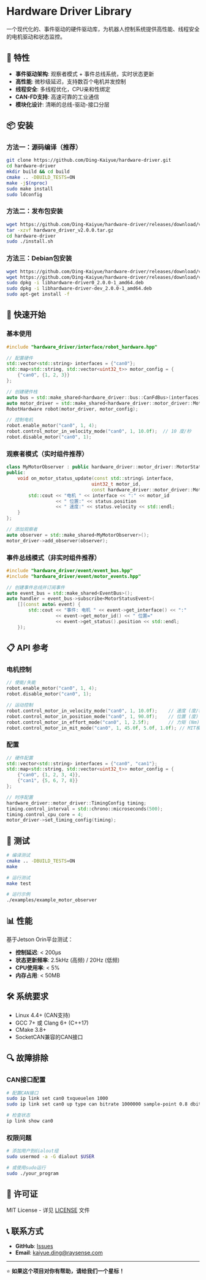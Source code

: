 # Hardware Driver Library

一个现代化的、事件驱动的硬件驱动库，为机器人控制系统提供高性能、线程安全的电机驱动和状态监控。

## 🚀 特性

- **事件驱动架构**: 观察者模式 + 事件总线系统，实时状态更新
- **高性能**: 微秒级延迟，支持数百个电机并发控制
- **线程安全**: 多线程优化，CPU亲和性绑定
- **CAN-FD支持**: 高速可靠的工业通信
- **模块化设计**: 清晰的总线-驱动-接口分层

## 📦 安装

### 方法一：源码编译（推荐）
```bash
git clone https://github.com/Ding-Kaiyue/hardware-driver.git
cd hardware-driver
mkdir build && cd build
cmake .. -DBUILD_TESTS=ON
make -j$(nproc)
sudo make install
sudo ldconfig
```

### 方法二：发布包安装
```bash
wget https://github.com/Ding-Kaiyue/hardware-driver/releases/download/v2.0.0-release/hardware_driver_v2.0.0.tar.gz
tar -xzvf hardware_driver_v2.0.0.tar.gz
cd hardware-driver
sudo ./install.sh
```

### 方法三：Debian包安装
```bash
wget https://github.com/Ding-Kaiyue/hardware-driver/releases/download/v2.0.0-release/libhardware-driver0_2.0.0-1_amd64.deb
wget https://github.com/Ding-Kaiyue/hardware-driver/releases/download/v2.0.0-release/libhardware-driver-dev_2.0.0-1_amd64.deb
sudo dpkg -i libhardware-driver0_2.0.0-1_amd64.deb
sudo dpkg -i libhardware-driver-dev_2.0.0-1_amd64.deb
sudo apt-get install -f
```

## 🚀 快速开始

### 基本使用

```cpp
#include "hardware_driver/interface/robot_hardware.hpp"

// 配置硬件
std::vector<std::string> interfaces = {"can0"};
std::map<std::string, std::vector<uint32_t>> motor_config = {
    {"can0", {1, 2, 3}}
};

// 创建硬件栈
auto bus = std::make_shared<hardware_driver::bus::CanFdBus>(interfaces);
auto motor_driver = std::make_shared<hardware_driver::motor_driver::MotorDriverImpl>(bus);
RobotHardware robot(motor_driver, motor_config);

// 控制电机
robot.enable_motor("can0", 1, 4);
robot.control_motor_in_velocity_mode("can0", 1, 10.0f);  // 10 度/秒
robot.disable_motor("can0", 1);
```

### 观察者模式（实时组件推荐）

```cpp
class MyMotorObserver : public hardware_driver::motor_driver::MotorStatusObserver {
public:
    void on_motor_status_update(const std::string& interface, 
                               uint32_t motor_id, 
                               const hardware_driver::motor_driver::Motor_Status& status) override {
        std::cout << "电机 " << interface << ":" << motor_id 
                  << " 位置:" << status.position 
                  << " 速度:" << status.velocity << std::endl;
    }
};

// 添加观察者
auto observer = std::make_shared<MyMotorObserver>();
motor_driver->add_observer(observer);
```

### 事件总线模式（非实时组件推荐）

```cpp
#include "hardware_driver/event/event_bus.hpp"
#include "hardware_driver/event/motor_events.hpp"

// 创建事件总线并订阅事件
auto event_bus = std::make_shared<EventBus>();
auto handler = event_bus->subscribe<MotorStatusEvent>(
    [](const auto& event) {
        std::cout << "事件: 电机 " << event->get_interface() << ":" 
                  << event->get_motor_id() << " 位置=" 
                  << event->get_status().position << std::endl;
    });
```

## 📋 API 参考

### 电机控制
```cpp
// 使能/失能
robot.enable_motor("can0", 1, 4);
robot.disable_motor("can0", 1);

// 运动控制
robot.control_motor_in_velocity_mode("can0", 1, 10.0f);    // 速度 (度/秒)
robot.control_motor_in_position_mode("can0", 1, 90.0f);    // 位置 (度)
robot.control_motor_in_effort_mode("can0", 1, 2.5f);       // 力矩 (Nm)
robot.control_motor_in_mit_mode("can0", 1, 45.0f, 5.0f, 1.0f); // MIT模式
```

### 配置
```cpp
// 硬件配置
std::vector<std::string> interfaces = {"can0", "can1"};
std::map<std::string, std::vector<uint32_t>> motor_config = {
    {"can0", {1, 2, 3, 4}},
    {"can1", {5, 6, 7, 8}}
};

// 时序配置
hardware_driver::motor_driver::TimingConfig timing;
timing.control_interval = std::chrono::microseconds(500);
timing.control_cpu_core = 4;
motor_driver->set_timing_config(timing);
```

## 🧪 测试

```bash
# 编译测试
cmake .. -DBUILD_TESTS=ON
make

# 运行测试
make test

# 运行示例
./examples/example_motor_observer
```

## 📊 性能

基于Jetson Orin平台测试：

- **控制延迟**: < 200μs
- **状态更新频率**: 2.5kHz (高频) / 20Hz (低频)
- **CPU使用率**: < 5%
- **内存占用**: < 50MB

## 🛠️ 系统要求

- Linux 4.4+ (CAN支持)
- GCC 7+ 或 Clang 6+ (C++17)
- CMake 3.8+
- SocketCAN兼容的CAN接口

## 🔍 故障排除

### CAN接口配置
```bash
# 配置CAN接口
sudo ip link set can0 txqueuelen 1000
sudo ip link set can0 up type can bitrate 1000000 sample-point 0.8 dbitrate 5000000 dsample-point 0.75 fd on

# 检查状态
ip link show can0
```

### 权限问题
```bash
# 添加用户到dialout组
sudo usermod -a -G dialout $USER

# 或使用sudo运行
sudo ./your_program
```

## 📄 许可证

MIT License - 详见 [LICENSE](LICENSE) 文件

## 📞 联系方式

- **GitHub**: [Issues](https://github.com/Ding-Kaiyue/hardware-driver/issues)
- **Email**: kaiyue.ding@raysense.com

---

⭐ **如果这个项目对你有帮助，请给我们一个星标！**
